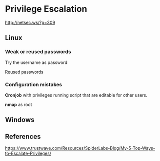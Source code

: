 # Privilege Escalation



http://netsec.ws/?p=309

## Linux

### Weak or reused passwords

Try the username as password

Reused passwords

### Configuration mistakes

**Cronjob** with privileges running script that are editable for other users. 

**nmap** as root

## Windows

## References
https://www.trustwave.com/Resources/SpiderLabs-Blog/My-5-Top-Ways-to-Escalate-Privileges/
